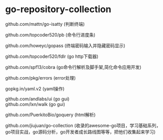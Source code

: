 # go-repository-collection
   
github.com/mattn/go-isatty (判断终端)    

github.com/topcoder520/pb  (命令行进度条)  

github.com/howeyc/gopass (终端密码输入并隐藏密码显示)    

github.com/topcoder520/fdlr  (go http下载器)    

github.com/spf13/cobra  (go命令行解析及脚手架,简化命令应用开发)    

github.com/pkg/errors  (error处理)    

gopkg.in/yaml.v2 (yaml操作)    

github.com/andlabs/ui  (go gui)      
github.com/lxn/walk  (go gui)     

github.com/PuerkitoBio/goquery (html解析)    

github.com/jiujuan/go-collection (收录的awesome-go项目，学习基础系列，go项目实战，go源码分析，go开发者成长路线图等等，把他们收集起来学习)
